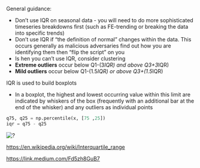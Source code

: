 General guidance:
- Don’t use IQR on seasonal data - you will need to do more sophisticated timeseries breakdowns first (such as FE-trending or breaking the data into specific trends)
- Don’t use IQR if “the definition of normal” changes within the data. This occurs generally as malicious adversaries find out how you are identifying them then “flip the script” on you
- Is hen you can’t use IQR, consider clustering 
- **Extreme outliers** occur below Q1-(3*IQR) and above Q3+3*IQR)
- **Mild outliers** occur below Q1-(1.5*IQR) or above Q3+(1.5*IQR)

IQR is used to build boxplots 
- In a boxplot, the highest and lowest occurring value within this limit are indicated by whiskers of the box (frequently with an additional bar at the end of the whisker) and any outliers as individual points

```python   
q75, q25 = np.percentile(x, [75 ,25])
iqr = q75 - q25

``` 


![?](https://i.imgur.com/rhCnTpC_d.jpg?maxwidth=640&shape=thumb&fidelity=medium)

https://en.wikipedia.org/wiki/Interquartile_range

https://link.medium.com/Fd5zh8GuB7